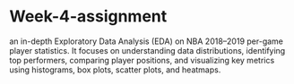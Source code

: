 # Week-4-assignment
an in-depth Exploratory Data Analysis (EDA) on NBA 2018–2019 per-game player statistics. It focuses on understanding data distributions, identifying top performers, comparing player positions, and visualizing key metrics using histograms, box plots, scatter plots, and heatmaps. 
